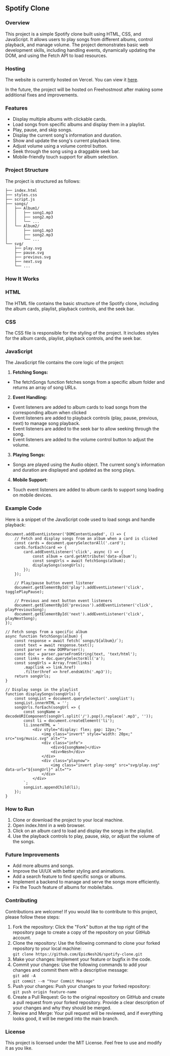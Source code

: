 ## Spotify Clone 
### Overview
This project is a simple Spotify clone built using HTML, CSS, and JavaScript. It allows users to play songs from different albums, control playback, and manage volume. The project demonstrates basic web development skills, including handling events, dynamically updating the DOM, and using the Fetch API to load resources. <br>

### Hosting
The website is currently hosted on Vercel. You can view it [here](spotify-clone-delta-ochre.vercel.app).

In the future, the project will be hosted on Freehostmost after making some additional fixes and improvements.

### Features
- Display multiple albums with clickable cards.
- Load songs from specific albums and display them in a playlist.
- Play, pause, and skip songs.
- Display the current song's information and duration.
- Show and update the song's current playback time.
- Adjust volume using a volume control button.
- Seek through the song using a draggable seek bar.
- Mobile-friendly touch support for album selection.

### Project Structure
The project is structured as follows:
```
├── index.html 
├── styles.css 
├── script.js 
├── songs/ 
│   ├── Album1/  
│   │   ├── song1.mp3 
│   │   ├── song2.mp3 
│   │   └── ... 
│   └── Album2/ 
│       ├── song1.mp3 
│       ├── song2.mp3 
│       └── ...
└── svg/  
    ├── play.svg 
    ├── pause.svg 
    ├── previous.svg 
    ├── next.svg 
    └── ... 
```

### How It Works
### HTML
The HTML file contains the basic structure of the Spotify clone, including the album cards, playlist, playback controls, and the seek bar.

### CSS
The CSS file is responsible for the styling of the project. It includes styles for the album cards, playlist, playback controls, and the seek bar.

### JavaScript
The JavaScript file contains the core logic of the project:

1. **Fetching Songs:**
  - The fetchSongs function fetches songs from a specific album folder and returns an array of song URLs.
2. **Event Handling:**
  - Event listeners are added to album cards to load songs from the corresponding album when clicked
  - Event listeners are added to playback controls (play, pause, previous, next) to manage song playback.
  - Event listeners are added to the seek bar to allow seeking through the song.
  - Event listeners are added to the volume control button to adjust the volume.
3. **Playing Songs:**
  - Songs are played using the Audio object. The current song's information and duration are displayed and updated as the song plays.
4. **Mobile Support:**
  - Touch event listeners are added to album cards to support song loading on mobile devices.

### Example Code
Here is a snippet of the JavaScript code used to load songs and handle playback:
```
document.addEventListener('DOMContentLoaded', () => {
    // Fetch and display songs from an album when a card is clicked
    const cards = document.querySelectorAll('.card');
    cards.forEach(card => {
        card.addEventListener('click', async () => {
            const album = card.getAttribute('data-album');
            const songUrls = await fetchSongs(album);
            displaySongs(songUrls);
        });
    });

    // Play/pause button event listener
    document.getElementById('play').addEventListener('click', togglePlayPause);

    // Previous and next button event listeners
    document.getElementById('previous').addEventListener('click', playPreviousSong);
    document.getElementById('next').addEventListener('click', playNextSong);
});

// Fetch songs from a specific album
async function fetchSongs(album) {
    const response = await fetch(`songs/${album}/`);
    const text = await response.text();
    const parser = new DOMParser();
    const doc = parser.parseFromString(text, 'text/html');
    const links = doc.querySelectorAll('a');
    const songUrls = Array.from(links)
        .map(link => link.href)
        .filter(href => href.endsWith('.mp3'));
    return songUrls;
}

// Display songs in the playlist
function displaySongs(songUrls) {
    const songList = document.querySelector('.songlist');
    songList.innerHTML = '';
    songUrls.forEach(songUrl => {
        const songName = decodeURIComponent(songUrl.split('/').pop().replace('.mp3', ''));
        const li = document.createElement('li');
        li.innerHTML = `
            <div style="display: flex; gap: 12px;">
                <img class="invert" style="width: 20px;" src="svg/music.svg" alt="">
                <div class="info">
                    <div>${songName}</div>
                    <div>Nesh</div>
                </div>
                <div class="playnow">
                    <img class="invert play-song" src="svg/play.svg" data-url="${songUrl}" alt="">
                </div>
            </div>
        `;
        songList.appendChild(li);
    });
}
```

### How to Run
1. Clone or download the project to your local machine.
2. Open index.html in a web browser.
3. Click on an album card to load and display the songs in the playlist.
4. Use the playback controls to play, pause, skip, or adjust the volume of the songs.

### Future Improvements
- Add more albums and songs.
- Improve the UI/UX with better styling and animations.
- Add a search feature to find specific songs or albums.
- Implement a backend to manage and serve the songs more efficiently.
- Fix the Touch feature of albums for mobile/tabs.

### Contributing
Contributions are welcome! If you would like to contribute to this project, please follow these steps:
1. Fork the repository: Click the "Fork" button at the top right of the repository page to create a copy of the repository on your GitHub account.
2. Clone the repository: Use the following command to clone your forked repository to your local machine: <br>
   `git clone https://github.com/EpicNesh26/spotify-clone.git`
3. Make your changes: Implement your feature or bugfix in the code.
4. Commit your changes: Use the following commands to add your changes and commit them with a descriptive message: <br>
  ` git add -A ` <br>
  ` git commit --m "Your Commit Message" `
5. Push your changes: Push your changes to your forked repository: <br>
   `git push origin feature-name`
6. Create a Pull Request: Go to the original repository on GitHub and create a pull request from your forked repository. Provide a clear description of your changes and why they should be merged.
7. Review and Merge: Your pull request will be reviewed, and if everything looks good, it will be merged into the main branch.

### License
This project is licensed under the MIT License. Feel free to use and modify it as you like.





